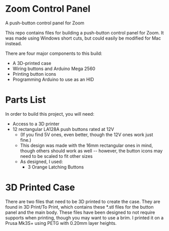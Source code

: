 # Zoom Control Panel
 A push-button control panel for Zoom
 
 This repo contains files for building a push-button control panel for Zoom. It was made using Windows short cuts, but could easily be modified for Mac instead. 
 
 There are four major components to this build:
 * A 3D-printed case
 * Wiring buttons and Arduino Mega 2560
 * Printing button icons
 * Programming Arduino to use as an HID
 
# Parts List
 In order to build this project, you will need:
 * Access to a 3D printer
 * 12 rectangular LA128A push buttons rated at 12V
   * (If you find 5V ones, even better, though the 12V ones work just fine.) 
   * This design was made with the 16mm rectangular ones in mind, though others should work as well -- however, the button icons may need to be scaled to fit other sizes
   * As designed, I used:
     * 3 Orange Latching Buttons
     
 
# 3D Printed Case
 There are two files that need to be 3D printed to create the case. They are found in 3D Print/To Print, which contains these \*.stl files for the button panel and the main body.
 These files have been designed to not require supports when printing, though you may want to use a brim. I printed it on a Prusa Mk3S+ using PETG with 0.20mm layer heights.

